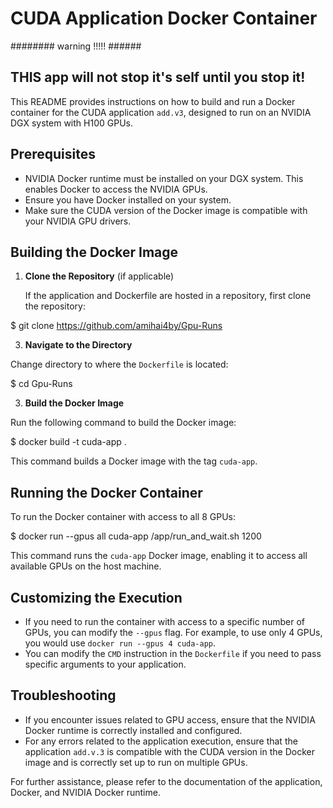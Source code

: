 # CUDA Application Docker Container
######## warning !!!!!  ######
##  THIS app will not stop it's self until you stop it! ###
This README provides instructions on how to build and run a Docker container for the CUDA application `add.v3`, designed to run on an NVIDIA DGX system with H100 GPUs.

## Prerequisites

- NVIDIA Docker runtime must be installed on your DGX system. This enables Docker to access the NVIDIA GPUs.
- Ensure you have Docker installed on your system.
- Make sure the CUDA version of the Docker image is compatible with your NVIDIA GPU drivers.

## Building the Docker Image

1. **Clone the Repository** (if applicable)

   If the application and Dockerfile are hosted in a repository, first clone the repository:
   
  $ git clone https://github.com/amihai4by/Gpu-Runs
  
3. **Navigate to the Directory**

Change directory to where the `Dockerfile` is located:

  $ cd Gpu-Runs
  
3. **Build the Docker Image**

Run the following command to build the Docker image:

  $ docker build -t cuda-app .
  
This command builds a Docker image with the tag `cuda-app`.

## Running the Docker Container

To run the Docker container with access to all 8 GPUs:

  $ docker run --gpus all cuda-app /app/run_and_wait.sh 1200
  
This command runs the `cuda-app` Docker image, enabling it to access all available GPUs on the host machine.

## Customizing the Execution

- If you need to run the container with access to a specific number of GPUs, you can modify the `--gpus` flag. For example, to use only 4 GPUs, you would use `docker run --gpus 4 cuda-app`.
- You can modify the `CMD` instruction in the `Dockerfile` if you need to pass specific arguments to your application.

## Troubleshooting

- If you encounter issues related to GPU access, ensure that the NVIDIA Docker runtime is correctly installed and configured.
- For any errors related to the application execution, ensure that the application `add.v.3` is compatible with the CUDA version in the Docker image and is correctly set up to run on multiple GPUs.

For further assistance, please refer to the documentation of the application, Docker, and NVIDIA Docker runtime.
